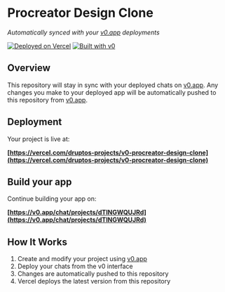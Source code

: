 # Procreator Design Clone

*Automatically synced with your [v0.app](https://v0.app) deployments*

[![Deployed on Vercel](https://img.shields.io/badge/Deployed%20on-Vercel-black?style=for-the-badge&logo=vercel)](https://vercel.com/druptos-projects/v0-procreator-design-clone)
[![Built with v0](https://img.shields.io/badge/Built%20with-v0.app-black?style=for-the-badge)](https://v0.app/chat/projects/dTINGWQUJRd)

## Overview

This repository will stay in sync with your deployed chats on [v0.app](https://v0.app).
Any changes you make to your deployed app will be automatically pushed to this repository from [v0.app](https://v0.app).

## Deployment

Your project is live at:

**[https://vercel.com/druptos-projects/v0-procreator-design-clone](https://vercel.com/druptos-projects/v0-procreator-design-clone)**

## Build your app

Continue building your app on:

**[https://v0.app/chat/projects/dTINGWQUJRd](https://v0.app/chat/projects/dTINGWQUJRd)**

## How It Works

1. Create and modify your project using [v0.app](https://v0.app)
2. Deploy your chats from the v0 interface
3. Changes are automatically pushed to this repository
4. Vercel deploys the latest version from this repository
